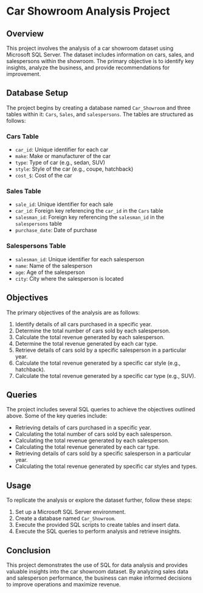 # Car Showroom Analysis Project

## Overview
This project involves the analysis of a car showroom dataset using Microsoft SQL Server. The dataset includes information on cars, sales, and salespersons within the showroom. The primary objective is to identify key insights, analyze the business, and provide recommendations for improvement.

## Database Setup
The project begins by creating a database named `Car_Showroom` and three tables within it: `Cars`, `Sales`, and `salespersons`. The tables are structured as follows:

### Cars Table
- `car_id`: Unique identifier for each car
- `make`: Make or manufacturer of the car
- `type`: Type of car (e.g., sedan, SUV)
- `style`: Style of the car (e.g., coupe, hatchback)
- `cost_$`: Cost of the car

### Sales Table
- `sale_id`: Unique identifier for each sale
- `car_id`: Foreign key referencing the `car_id` in the `Cars` table
- `salesman_id`: Foreign key referencing the `salesman_id` in the `salespersons` table
- `purchase_date`: Date of purchase

### Salespersons Table
- `salesman_id`: Unique identifier for each salesperson
- `name`: Name of the salesperson
- `age`: Age of the salesperson
- `city`: City where the salesperson is located

## Objectives
The primary objectives of the analysis are as follows:
1. Identify details of all cars purchased in a specific year.
2. Determine the total number of cars sold by each salesperson.
3. Calculate the total revenue generated by each salesperson.
4. Determine the total revenue generated by each car type.
5. Retrieve details of cars sold by a specific salesperson in a particular year.
6. Calculate the total revenue generated by a specific car style (e.g., hatchback).
7. Calculate the total revenue generated by a specific car type (e.g., SUV).

## Queries
The project includes several SQL queries to achieve the objectives outlined above. Some of the key queries include:
- Retrieving details of cars purchased in a specific year.
- Calculating the total number of cars sold by each salesperson.
- Calculating the total revenue generated by each salesperson.
- Calculating the total revenue generated by each car type.
- Retrieving details of cars sold by a specific salesperson in a particular year.
- Calculating the total revenue generated by specific car styles and types.

## Usage
To replicate the analysis or explore the dataset further, follow these steps:
1. Set up a Microsoft SQL Server environment.
2. Create a database named `Car_Showroom`.
3. Execute the provided SQL scripts to create tables and insert data.
4. Execute the SQL queries to perform analysis and retrieve insights.

## Conclusion
This project demonstrates the use of SQL for data analysis and provides valuable insights into the car showroom dataset. By analyzing sales data and salesperson performance, the business can make informed decisions to improve operations and maximize revenue.
